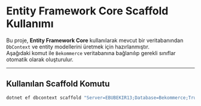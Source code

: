 # Entity Framework Core Scaffold Kullanımı

Bu proje, **Entity Framework Core** kullanılarak mevcut bir veritabanından `DbContext` ve entity modellerini üretmek için hazırlanmıştır.  
Aşağıdaki komut ile `Bekommerce` veritabanına bağlanılıp gerekli sınıflar otomatik olarak oluşturulur.

---

## Kullanılan Scaffold Komutu

```bash
dotnet ef dbcontext scaffold "Server=EBUBEKIR13;Database=Bekommerce;Trusted_Connection=True;TrustServerCertificate=True;" Microsoft.EntityFrameworkCore.SqlServer --output-dir Models --context-dir Data --context BekommerceContext --force
